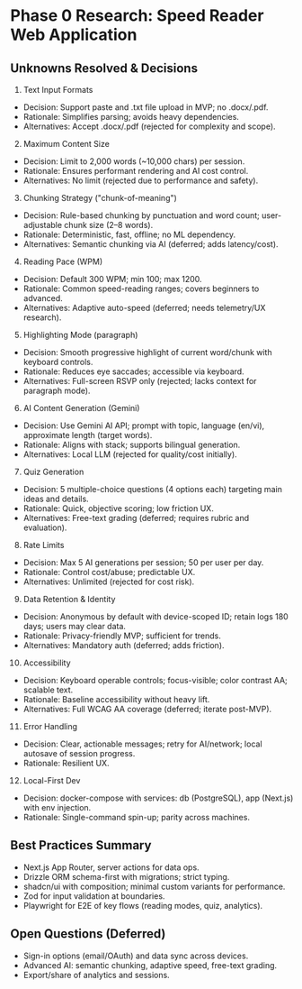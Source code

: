# Phase 0 Research: Speed Reader Web Application

## Unknowns Resolved & Decisions

1. Text Input Formats

- Decision: Support paste and .txt file upload in MVP; no .docx/.pdf.
- Rationale: Simplifies parsing; avoids heavy dependencies.
- Alternatives: Accept .docx/.pdf (rejected for complexity and scope).

2. Maximum Content Size

- Decision: Limit to 2,000 words (~10,000 chars) per session.
- Rationale: Ensures performant rendering and AI cost control.
- Alternatives: No limit (rejected due to performance and safety).

3. Chunking Strategy ("chunk-of-meaning")

- Decision: Rule-based chunking by punctuation and word count; user-adjustable chunk size (2–8 words).
- Rationale: Deterministic, fast, offline; no ML dependency.
- Alternatives: Semantic chunking via AI (deferred; adds latency/cost).

4. Reading Pace (WPM)

- Decision: Default 300 WPM; min 100; max 1200.
- Rationale: Common speed-reading ranges; covers beginners to advanced.
- Alternatives: Adaptive auto-speed (deferred; needs telemetry/UX research).

5. Highlighting Mode (paragraph)

- Decision: Smooth progressive highlight of current word/chunk with keyboard controls.
- Rationale: Reduces eye saccades; accessible via keyboard.
- Alternatives: Full-screen RSVP only (rejected; lacks context for paragraph mode).

6. AI Content Generation (Gemini)

- Decision: Use Gemini AI API; prompt with topic, language (en/vi), approximate length (target words).
- Rationale: Aligns with stack; supports bilingual generation.
- Alternatives: Local LLM (rejected for quality/cost initially).

7. Quiz Generation

- Decision: 5 multiple-choice questions (4 options each) targeting main ideas and details.
- Rationale: Quick, objective scoring; low friction UX.
- Alternatives: Free-text grading (deferred; requires rubric and evaluation).

8. Rate Limits

- Decision: Max 5 AI generations per session; 50 per user per day.
- Rationale: Control cost/abuse; predictable UX.
- Alternatives: Unlimited (rejected for cost risk).

9. Data Retention & Identity

- Decision: Anonymous by default with device-scoped ID; retain logs 180 days; users may clear data.
- Rationale: Privacy-friendly MVP; sufficient for trends.
- Alternatives: Mandatory auth (deferred; adds friction).

10. Accessibility

- Decision: Keyboard operable controls; focus-visible; color contrast AA; scalable text.
- Rationale: Baseline accessibility without heavy lift.
- Alternatives: Full WCAG AA coverage (deferred; iterate post-MVP).

11. Error Handling

- Decision: Clear, actionable messages; retry for AI/network; local autosave of session progress.
- Rationale: Resilient UX.

12. Local-First Dev

- Decision: docker-compose with services: db (PostgreSQL), app (Next.js) with env injection.
- Rationale: Single-command spin-up; parity across machines.

## Best Practices Summary

- Next.js App Router, server actions for data ops.
- Drizzle ORM schema-first with migrations; strict typing.
- shadcn/ui with composition; minimal custom variants for performance.
- Zod for input validation at boundaries.
- Playwright for E2E of key flows (reading modes, quiz, analytics).

## Open Questions (Deferred)

- Sign-in options (email/OAuth) and data sync across devices.
- Advanced AI: semantic chunking, adaptive speed, free-text grading.
- Export/share of analytics and sessions.
